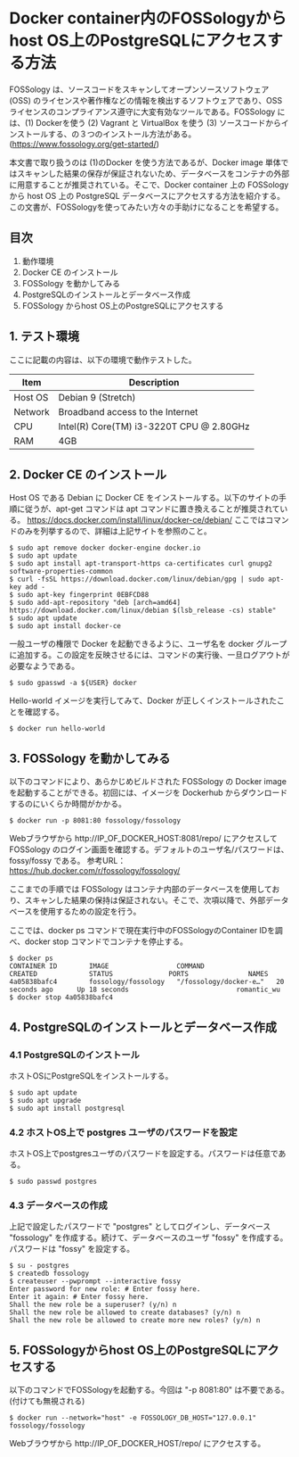 # Docker container内のFOSSologyからhost OS上のPostgreSQLにアクセスする方法

FOSSology は、ソースコードをスキャンしてオープンソースソフトウェア (OSS) のライセンスや著作権などの情報を検出するソフトウェアであり、OSS ライセンスのコンプライアンス遵守に大変有効なツールである。FOSSology には、(1) Dockerを使う (2) Vagrant と VirtualBox を使う (3) ソースコードからインストールする、の３つのインストール方法がある。(https://www.fossology.org/get-started/)

本文書で取り扱うのは (1)のDocker を使う方法であるが、Docker image 単体ではスキャンした結果の保存が保証されないため、データベースをコンテナの外部に用意することが推奨されている。そこで、Docker container 上の FOSSology から host OS 上の PostgreSQL データベースにアクセスする方法を紹介する。この文書が、FOSSologyを使ってみたい方々の手助けになることを希望する。

## 目次
1. 動作環境
2. Docker CE のインストール
3. FOSSology を動かしてみる
4. PostgreSQLのインストールとデータベース作成
5. FOSSology からhost OS上のPostgreSQLにアクセスする


## 1. テスト環境
ここに記載の内容は、以下の環境で動作テストした。

|Item |Description |
|--- | --- |
|Host OS |Debian 9 (Stretch)|
|Network |Broadband access to the Internet|
|CPU |Intel(R) Core(TM) i3-3220T CPU @ 2.80GHz|
|RAM |4GB|

## 2. Docker CE のインストール
Host OS である Debian に Docker CE をインストールする。以下のサイトの手順に従うが、apt-get コマンドは apt コマンドに置き換えることが推奨されている。
https://docs.docker.com/install/linux/docker-ce/debian/
ここではコマンドのみを列挙するので、詳細は上記サイトを参照のこと。

```
$ sudo apt remove docker docker-engine docker.io
$ sudo apt update
$ sudo apt install apt-transport-https ca-certificates curl gnupg2 software-properties-common
$ curl -fsSL https://download.docker.com/linux/debian/gpg | sudo apt-key add -
$ sudo apt-key fingerprint 0EBFCD88
$ sudo add-apt-repository "deb [arch=amd64] https://download.docker.com/linux/debian $(lsb_release -cs) stable"
$ sudo apt update
$ sudo apt install docker-ce
```
一般ユーザの権限で Docker を起動できるように、ユーザ名を docker グループに追加する。この設定を反映させるには、コマンドの実行後、一旦ログアウトが必要なようである。

```
$ sudo gpasswd -a ${USER} docker
```
Hello-world イメージを実行してみて、Docker が正しくインストールされたことを確認する。

```
$ docker run hello-world
```
## 3. FOSSology を動かしてみる

以下のコマンドにより、あらかじめビルドされた FOSSology の Docker image を起動することができる。初回には、イメージを Dockerhub からダウンロードするのにいくらか時間がかかる。

```
$ docker run -p 8081:80 fossology/fossology
```
Webブラウザから http://IP_OF_DOCKER_HOST:8081/repo/ にアクセスして FOSSology のログイン画面を確認する。デフォルトのユーザ名/パスワードは、fossy/fossy である。
参考URL：https://hub.docker.com/r/fossology/fossology/

ここまでの手順では FOSSology はコンテナ内部のデータベースを使用しており、スキャンした結果の保持は保証されない。そこで、次項以降で、外部データベースを使用するための設定を行う。

ここでは、docker ps コマンドで現在実行中のFOSSologyのContainer IDを調べ、docker stop コマンドでコンテナを停止する。

```
$ docker ps
CONTAINER ID        IMAGE                 COMMAND                  CREATED             STATUS              PORTS               NAMES
4a05838bafc4        fossology/fossology   "/fossology/docker-e…"   20 seconds ago      Up 18 seconds                           romantic_wu
$ docker stop 4a05838bafc4
```
## 4. PostgreSQLのインストールとデータベース作成

### 4.1 PostgreSQLのインストール

ホストOSにPostgreSQLをインストールする。

```
$ sudo apt update
$ sudo apt upgrade
$ sudo apt install postgresql
```
### 4.2 ホストOS上で postgres ユーザのパスワードを設定

ホストOS上でpostgresユーザのパスワードを設定する。パスワードは任意である。

```
$ sudo passwd postgres
```

### 4.3 データベースの作成
上記で設定したパスワードで "postgres" としてログインし、データベース "fossology" を作成する。続けて、データベースのユーザ "fossy" を作成する。パスワードは "fossy" を設定する。

```
$ su - postgres
$ createdb fossology
$ createuser --pwprompt --interactive fossy
Enter password for new role: # Enter fossy here.
Enter it again: # Enter fossy here.
Shall the new role be a superuser? (y/n) n
Shall the new role be allowed to create databases? (y/n) n
Shall the new role be allowed to create more new roles? (y/n) n
```
## 5. FOSSologyからhost OS上のPostgreSQLにアクセスする

以下のコマンドでFOSSologyを起動する。今回は "-p 8081:80" は不要である。(付けても無視される)

```
$ docker run --network="host" -e FOSSOLOGY_DB_HOST="127.0.0.1" fossology/fossology
```
Webブラウザから http://IP_OF_DOCKER_HOST/repo/ にアクセスする。

